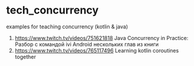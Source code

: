 # tech_concurrency
examples for teaching concurrency (kotlin &amp; java)


1. https://www.twitch.tv/videos/751621818 Java Concurrency in Practice: Разбор с командой ivi Android нескольких глав из книги
2. https://www.twitch.tv/videos/765117496 Learning kotlin coroutines together


